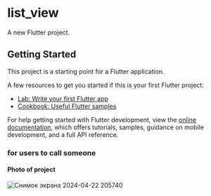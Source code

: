 # list_view

A new Flutter project.

## Getting Started

This project is a starting point for a Flutter application.

A few resources to get you started if this is your first Flutter project:

- [Lab: Write your first Flutter app](https://docs.flutter.dev/get-started/codelab)
- [Cookbook: Useful Flutter samples](https://docs.flutter.dev/cookbook)

For help getting started with Flutter development, view the
[online documentation](https://docs.flutter.dev/), which offers tutorials,
samples, guidance on mobile development, and a full API reference.
### for users to call someone
#### Photo of project
![Снимок экрана 2024-04-22 205740](https://github.com/ademabek/flutter_hw4/assets/144406245/1169e53c-f81a-4104-8e52-7442ef52ac4e)
